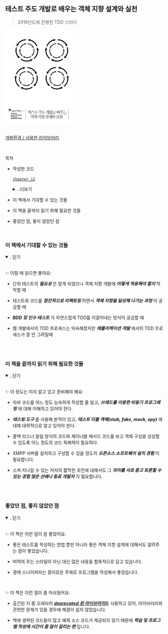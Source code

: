 ## 테스트 주도 개발로 배우는 객체 지향 설계와 실천 

> 2019년도에 진행한 TDD 스터디

<img src="./book.jpg" width="234" height="300">

<br/>
<br/>

[개발환경 / 사용한 라이브러리](https://portfolio-y0711.github.io/2019_tdd/)

<br/>

목차 

* 작성한 코드 

    [`chapter_12`](https://github.com/portfolio-y0711/2019_tdd/tree/5064a0d129373bb785c269e0dc63bb299b6ad7eb)

    <details><summary>..더보기 </summary>
    <br/>

    [`chapter_13`](https://github.com/portfolio-y0711/2019_tdd/tree/0b9be190a69ba2bcef02208876788110a6c36b13)

    [`chapter_14`](https://github.com/portfolio-y0711/2019_tdd/tree/359309897de1fe4b7aaf504fca30e92a2918867e)

    [`chapter_15`](https://github.com/portfolio-y0711/2019_tdd/tree/f790b9393a3ae6d156306d3212651f3c17235a9a)

    <br/>
    </details>

* 이 책에서 기대할 수 있는 것들 

* 이 책을 끝까지 읽기 위해 필요한 것들 

* 좋았던 점, 좋지 않았던 점


<br/>


### 이 책에서 기대할 수 있는 것들 
<!-- #region 1. 이 책에서 기대할 수 있는 것들  -->

<details open><summary>..닫기</summary>
<br/>

✨ 이럴 때 읽으면 좋아요:

* 단위 테스트의 **_필요성_** 은 알게 되었으나 객체 지향 개발에 **_어떻게 적용해야 할지_** 막막할 때

* 테스트와 코드를 **_점진적으로 리팩토링_** 하면서 **_객체 지향을 달성해 나가는 과정_** 이 궁금할 때  

* **_BDD 및 인수 테스트_** 가 자연스럽게 TDD를 이끌어내는 방식이 궁금할 때 

* 웹 개발에서의 TDD 프로세스는 익숙해졌지만 **_애플리케이션 개발_** 에서의 TDD 프로세스가 잘 안 그려질때 

<br/>
<br/>

<!-- #### ❖ 객체의 단위 테스트 vs 객체망 테스트 

* **_단위 테스트_** 의 필요성과 방법을 알게 되었다고 바로 TDD로 **_객체 지향 개발_** 을 할 수 있는 것은 아니다. 

    <details open><summary>..닫기</summary>

    * **_단일 객체들의 정상 작동_** 을 확인 했다고 **_전체 프로그램이 문제 없이 작동_** 할 것이라 기대할 수 없기 때문이다. 

    * 객체 지향 프로그래밍에서 단일 객체는 **_다른 객체의 협력_** 없이는 작동할 수 없다.

    * 단일 객체의 작동 보다 더 중요한 것은 **_객체 사이의 통신_** 이다. 

    * 책에서는 객체 지향 개발에 필요한 **_객체망 테스트를 강조_** 한다. 

    <br/>
    </details>


#### ❖ 코드의 점진적인 수정 = 테스트의 점진적인 수정 

* 개발자는 한 번에 **_확장에는 열려있고 수정에는 닫혀 있는 코드_** (즉, OCP를 만족하는) 를 작성할 수 없다. 

    <details open><summary>..닫기</summary>

    * 클래스 설계도 여러 연산들이 공통적으로 필요로 하는 컨텍스트(프로퍼티)가 명확해 질 때까지 **_반복 수정_** 된다. 

    * 따라서 설계의 변경에 따라 테스트도 **_점진적으로 변화_** 해 나갈 수 밖에 없다. 

    * 저자는 요구 사항의 변경에 의해 **_기존 테스트가 어떻게 실패_** 하는지를 설명하고, 테스트의 실패를 최소화 하는 방법에 대해 이야기 한다. 

    <br/>
    </details>

#### ❖ 사용자가 원하는 스토리 = 개발자의 개발 스토리

* 하고 싶은 이야기를 잘 전달하고 싶으면, 잘 짜여진 **_스토리_** 가 필요하다. 

    <details open><summary>..닫기</summary>

    * TDD에도 잘 짜여진 스토리가 필요한데 **_TDD의 스토리_** 가 바로 BDD와 인수 테스트이다. 

    * 인수 테스트를 통해 사용자의 행위를 잘 기술해 놓고 이를 단위 테스트와 **_객체 연결망 테스트_** 를 통해 완성해 나가면 자연스럽다. 

    <br/>
    </details>

#### ❖ (준비가 필요한) 애플리케이션 vs (많은 것이 준비되어 있는) 웹  

* 애플리케이션 개발에서의 TDD 프로세스도 웹 서버 개발과 **_크게 다르지 않다_** . 

    <details open><summary>..닫기</summary>

    * 웹 서버 프레임워크는 대다수 **_테스트 러너_** 를 제공하지만, 애플리케이션은 **_직접 작성_** 해야 하는 것이 조금 다를 뿐이다.

    * 책에서는 

    <br/>
    </details> 
    -->

</details>

<!-- #endregion 1. 이 책에서 기대할 수 있는 것들 -->

### 이 책을 끝까지 읽기 위해 필요한 것들  
<!-- #region 2. 이 책을 끝까지 읽기 위해 필요한 것들 -->

<details open><summary>..닫기</summary>
<br/>

✨ 이 정도는 미리 알고 있고 준비해야 해요:

* 자바 코드를 어느 정도 능숙하게 작성할 줄 알고, **_쓰레드를 이용한 비동기 프로그래밍_** 에 대해 이해하고 있어야 한다. 

* **_테스팅 도구_** 를 사용해 본적이 있고, **_테스트 더블 객체(stub, fake, mock, spy)_** 에 대해 대략적으로 알고 있어야 한다. 

* 콜백 리스너 알림 방식의 코드와 체이너블 메서드 코드를 보고 객체 구성을 상상할 수 있도록 어느 정도의 코드 독해력이 필요하다. 

* XMPP 서버를 설치하고 구성할 수 있을 정도의 **_오픈소스 소프트웨어 설치 경험_** 이 필요합니다. 

* 스쳐 지나갈 수 있는 저자의 짧막한 조언에 대해서도 그 **_의미를 서로 묻고 토론할 수 있는 경험 많은 선배나 동료 개발자_** 가 필요합니다. 

<br/>
</details>

<br/>
</details>

<!-- #endregion 2. 이 책을 끝까지 읽기 위해 필요한 것들 -->

### 좋았던 점, 좋지 않았던 점
<!-- #region 3. 좋았던 점, 좋지 않았던 점 -->

<details open><summary>..닫기</summary>
<br/>

✨ 이 책은 이런 점이 참 좋았어요:

* 좋은 테스트를 작성하는 방법 뿐만 아니라 좋은 객체 지향 설계에 대해서도 알려주는 점이 좋았습니다. 

* 떠먹여 주는 스타일이 아닌 대신 많은 내용을 함축적으로 담고 있습니다. 

* 경매 스나이퍼라는 흥미로운 주제로 프로그램을 작성해서 좋았습니다. 

<br/>
</details>

<!-- 

#### ❖ 좋은 객체 지향 설계는 테스트 작성이 쉽다.

* **_단위 테스트_** 의 필요성과 방법을 알게 되었다고 바로 TDD로 **_객체 지향 개발_** 을 할 수 있는 것은 아니다. 

    <details open><summary>..닫기</summary>

    * **_단일 객체들의 정상 작동_** 을 확인 했다고 **_전체 프로그램이 문제 없이 작동_** 할 것이라 기대할 수 없기 때문이다. 

    * 객체 지향 프로그래밍에서 단일 객체는 **_다른 객체의 협력_** 없이는 작동할 수 없다. (끄덕.. 그것이 객체 지향이니까..)

    * 단일 객체의 작동 보다 더 중요한 것은 **_객체 사이의 통신_** 이다. 

    * 책에서는 객체 지향 개발에 필요한 **_객체망 테스트를 강조_** 한다. 

    <br/>
    </details>

#### ❖ 책 두께에 비해 밀도있는 내용이 함축적으로 담겨 있습니다. 

* **_단위 테스트_** 의 필요성과 방법을 알게 되었다고 바로 TDD로 **_객체 지향 개발_** 을 할 수 있는 것은 아니다. 

    <details open><summary>..닫기</summary>

    * **_단일 객체들의 정상 작동_** 을 확인 했다고 **_전체 프로그램이 문제 없이 작동_** 할 것이라 기대할 수 없기 때문이다. 

    * **_단일 객체들의 정상 작동_** 을 확인 했다고 **_전체 프로그램이 문제 없이 작동_** 할 것이라 기대할 수 없기 때문이다. 

    <br/>
    </details>

#### ❖ 객체 디자인 패턴에 대한 약간의 지식

* **_단위 테스트_** 의 필요성과 방법을 알게 되었다고 바로 TDD로 **_객체 지향 개발_** 을 할 수 있는 것은 아니다. 

    <details open><summary>..닫기</summary>

    * **_단일 객체들의 정상 작동_** 을 확인 했다고 **_전체 프로그램이 문제 없이 작동_** 할 것이라 기대할 수 없기 때문이다. 

    * **_단일 객체들의 정상 작동_** 을 확인 했다고 **_전체 프로그램이 문제 없이 작동_** 할 것이라 기대할 수 없기 때문이다. 

    <br/>
    </details>

#### ❖ XMPP서버 설치는 어렵지 않지만 자료가 많지는 않다. 

* **_단위 테스트_** 의 필요성과 방법을 알게 되었다고 바로 TDD로 **_객체 지향 개발_** 을 할 수 있는 것은 아니다. 

    <details open><summary>..닫기</summary>

    * **_단일 객체들의 정상 작동_** 을 확인 했다고 **_전체 프로그램이 문제 없이 작동_** 할 것이라 기대할 수 없기 때문이다. 

    * **_단일 객체들의 정상 작동_** 을 확인 했다고 **_전체 프로그램이 문제 없이 작동_** 할 것이라 기대할 수 없기 때문이다. 

    <br/>
    </details>

#### ❖ 많이 대화하고 생각해보는 만큼 배울 수 있어요 

* **_단위 테스트_** 의 필요성과 방법을 알게 되었다고 바로 TDD로 **_객체 지향 개발_** 을 할 수 있는 것은 아니다. 

    <details open><summary>..닫기</summary>

    * **_단일 객체들의 정상 작동_** 을 확인 했다고 **_전체 프로그램이 문제 없이 작동_** 할 것이라 기대할 수 없기 때문이다. 


    <br/>
    </details>

 -->

✨ 이 책은 이런 점이 좀 아쉬웠어요:

* 출간된 지 좀 오래되어 [**_deprecated 된 라이브러리_**](https://code.google.com/archive/p/windowlicker/)를 사용하고 있어, 라이브러리와 관련한 문제가 있을 경우에 해결이 쉽지 않았습니다. 

* 책에 생략된 코드들이 많고 예제 소스 코드가 제공되지 않기 때문에 **_학습 및 프로그램 작성에 시간이 좀 많이 걸리는 편_** 입니다. 


<br/>
</details>


<!-- 

#### ❖ 테스트 러너와 쓰레드 프로그래밍 

* **_단위 테스트_** 의 필요성과 방법을 알게 되었다고 바로 TDD로 **_객체 지향 개발_** 을 할 수 있는 것은 아니다. 

    <details open><summary>..닫기</summary>

    * **_단일 객체들의 정상 작동_** 을 확인 했다고 **_전체 프로그램이 문제 없이 작동_** 할 것이라 기대할 수 없기 때문이다. 

    * 객체 지향 프로그래밍에서 단일 객체는 **_다른 객체의 협력_** 없이는 작동할 수 없다. (끄덕.. 그것이 객체 지향이니까..)

    * 단일 객체의 작동 보다 더 중요한 것은 **_객체 사이의 통신_** 이다. 

    * 책에서는 객체 지향 개발에 필요한 **_객체망 테스트를 강조_** 한다. 

    <br/>
    </details>

#### ❖ 테스팅 도구 사용 경험 

* **_단위 테스트_** 의 필요성과 방법을 알게 되었다고 바로 TDD로 **_객체 지향 개발_** 을 할 수 있는 것은 아니다. 

    <details open><summary>..닫기</summary>

    * **_단일 객체들의 정상 작동_** 을 확인 했다고 **_전체 프로그램이 문제 없이 작동_** 할 것이라 기대할 수 없기 때문이다. 

    * **_단일 객체들의 정상 작동_** 을 확인 했다고 **_전체 프로그램이 문제 없이 작동_** 할 것이라 기대할 수 없기 때문이다. 

    <br/>
    </details>

#### ❖ 객체 디자인 패턴에 대한 약간의 지식

* **_단위 테스트_** 의 필요성과 방법을 알게 되었다고 바로 TDD로 **_객체 지향 개발_** 을 할 수 있는 것은 아니다. 

    <details open><summary>..닫기</summary>

    * **_단일 객체들의 정상 작동_** 을 확인 했다고 **_전체 프로그램이 문제 없이 작동_** 할 것이라 기대할 수 없기 때문이다. 

    * **_단일 객체들의 정상 작동_** 을 확인 했다고 **_전체 프로그램이 문제 없이 작동_** 할 것이라 기대할 수 없기 때문이다. 

    <br/>
    </details>

#### ❖ XMPP서버 설치는 어렵지 않지만 자료가 많지는 않다. 

* **_단위 테스트_** 의 필요성과 방법을 알게 되었다고 바로 TDD로 **_객체 지향 개발_** 을 할 수 있는 것은 아니다. 

    <details open><summary>..닫기</summary>

    * **_단일 객체들의 정상 작동_** 을 확인 했다고 **_전체 프로그램이 문제 없이 작동_** 할 것이라 기대할 수 없기 때문이다. 

    * **_단일 객체들의 정상 작동_** 을 확인 했다고 **_전체 프로그램이 문제 없이 작동_** 할 것이라 기대할 수 없기 때문이다. 

    <br/>
    </details>

#### ❖ 많이 대화하고 생각해보는 만큼 배울 수 있어요 

* **_단위 테스트_** 의 필요성과 방법을 알게 되었다고 바로 TDD로 **_객체 지향 개발_** 을 할 수 있는 것은 아니다. 

    <details open><summary>..닫기</summary>

    * **_단일 객체들의 정상 작동_** 을 확인 했다고 **_전체 프로그램이 문제 없이 작동_** 할 것이라 기대할 수 없기 때문이다. 

    * **_단일 객체들의 정상 작동_** 을 확인 했다고 **_전체 프로그램이 문제 없이 작동_** 할 것이라 기대할 수 없기 때문이다. 

    <br/>
    </details>
<!-- #endregion 3. 좋았던 점, 좋지 않았던 점 -->
